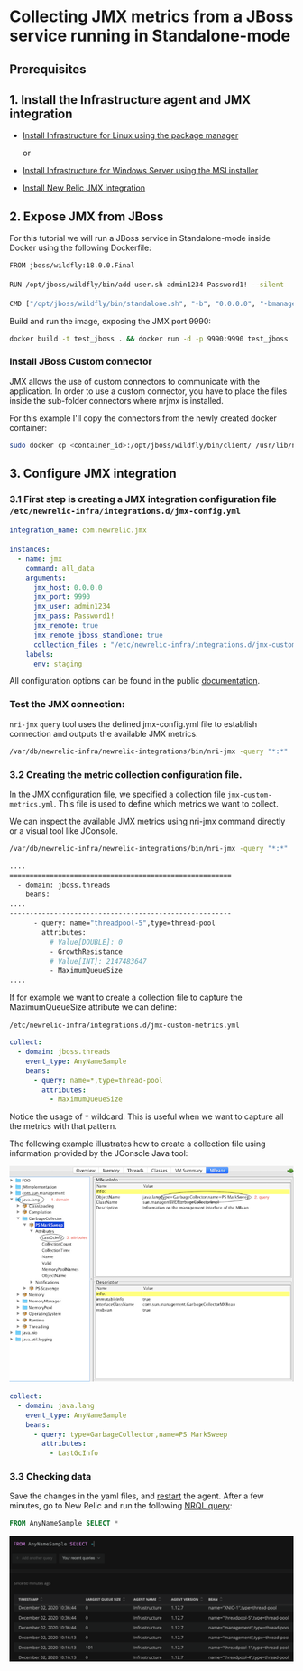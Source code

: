 # Collecting JMX metrics from a JBoss service running in Standalone-mode

## Prerequisites

##  1. <a name='InstalltheInfrastructureagent'></a>Install the Infrastructure agent and JMX integration

- [Install Infrastructure for Linux using the package manager](https://docs.newrelic.com/docs/infrastructure/install-configure-manage-infrastructure/linux-installation/install-infrastructure-linux-using-package-manager)

  or 

- [Install Infrastructure for Windows Server using the MSI installer](https://docs.newrelic.com/docs/infrastructure/install-configure-manage-infrastructure/windows-installation/install-infrastructure-windows-server-using-msi-installer)

- [Install New Relic JMX integration](https://docs.newrelic.com/docs/integrations/host-integrations/host-integrations-list/jmx-monitoring-integration#install)

## 2. Expose JMX from JBoss

For this tutorial we will run a JBoss service in Standalone-mode inside Docker using the following Dockerfile:

```bash
FROM jboss/wildfly:18.0.0.Final

RUN /opt/jboss/wildfly/bin/add-user.sh admin1234 Password1! --silent

CMD ["/opt/jboss/wildfly/bin/standalone.sh", "-b", "0.0.0.0", "-bmanagement", "0.0.0.0"]
```

Build and run the image, exposing the JMX port 9990:

```bash	
docker build -t test_jboss . && docker run -d -p 9990:9990 test_jboss
```
### Install JBoss Custom connector
JMX allows the use of custom connectors to communicate with the application. In order to use a custom connector, you have to place the files inside the sub-folder connectors where nrjmx is installed.

For this example I'll copy the connectors from the newly created docker container:

```bash
sudo docker cp <container_id>:/opt/jboss/wildfly/bin/client/ /usr/lib/nrjmx/connectors/
```

##  3. Configure JMX integration


### 3.1 First step is creating a JMX integration configuration file `/etc/newrelic-infra/integrations.d/jmx-config.yml`

```yaml
integration_name: com.newrelic.jmx

instances:
  - name: jmx
    command: all_data
    arguments:
      jmx_host: 0.0.0.0
      jmx_port: 9990
      jmx_user: admin1234
      jmx_pass: Password1!
      jmx_remote: true
      jmx_remote_jboss_standlone: true
      collection_files : "/etc/newrelic-infra/integrations.d/jmx-custom-metrics.yml"
    labels:
      env: staging
```

All configuration options can be found in the public [documentation](https://docs.newrelic.com/docs/integrations/host-integrations/host-integrations-list/jmx-monitoring-integration#config).

### Test the JMX connection:

`nri-jmx` `query` tool uses the defined jmx-config.yml file to establish connection and  outputs the available JMX metrics.

```bash
/var/db/newrelic-infra/newrelic-integrations/bin/nri-jmx -query "*:*"
```

### 3.2 Creating the metric collection configuration file.
In the JMX configuration file, we specified a collection file `jmx-custom-metrics.yml`. This file is used to define which metrics we want to collect.

We can inspect the available JMX metrics using nri-jmx command directly or a visual tool like JConsole.

```bash
/var/db/newrelic-infra/newrelic-integrations/bin/nri-jmx -query "*:*"
```
```bash
....
=======================================================
  - domain: jboss.threads
    beans:
....
-------------------------------------------------------
      - query: name="threadpool-5",type=thread-pool
        attributes:
          # Value[DOUBLE]: 0
          - GrowthResistance
          # Value[INT]: 2147483647
          - MaximumQueueSize
....
```
If for example we want to create a collection file to capture the MaximumQueueSize attribute we can define:

`/etc/newrelic-infra/integrations.d/jmx-custom-metrics.yml`
```yaml
collect:
  - domain: jboss.threads
    event_type: AnyNameSample
    beans:
      - query: name=*,type=thread-pool
        attributes:
          - MaximumQueueSize
```
Notice the usage of `*` wildcard. This is useful when we want to capture all the metrics with that pattern.

The following example illustrates how to create a collection file using information provided by the JConsole Java tool:

![](./img/jconsole.png)

```yaml
collect:
  - domain: java.lang
    event_type: AnyNameSample
    beans:
      - query: type=GarbageCollector,name=PS MarkSweep
        attributes:
          - LastGcInfo
```

### 3.3 Checking data

Save the changes in the yaml files, and [restart](https://docs.newrelic.com/docs/infrastructure/install-infrastructure-agent/manage-your-agent/start-stop-restart-infrastructure-agent) the agent. After a few minutes, go to New Relic and run the following [NRQL query](https://docs.newrelic.com/docs/query-data/nrql-new-relic-query-language):

```sql 
FROM AnyNameSample SELECT *
```

![](./img/query.png)


